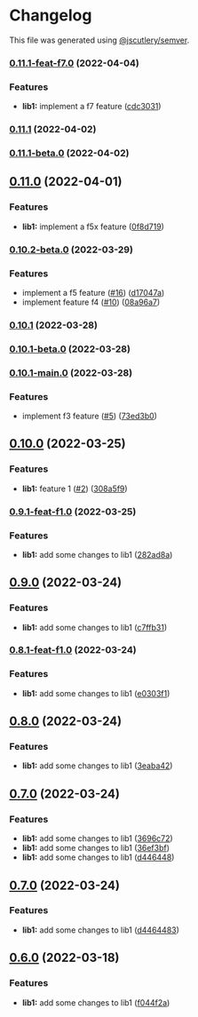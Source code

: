 # Changelog

This file was generated using [@jscutlery/semver](https://github.com/jscutlery/semver).

### [0.11.1-feat-f7.0](https://github.com/rostyk-begey/nx-sandbox/compare/lib1-0.11.0...lib1-0.11.1-feat-f7.0) (2022-04-04)


### Features

* **lib1:** implement a f7 feature ([cdc3031](https://github.com/rostyk-begey/nx-sandbox/commit/cdc3031f174adb395883befd95c1e2792126555d))

### [0.11.1](https://github.com/rostyk-begey/nx-sandbox/compare/lib1-0.11.0...lib1-0.11.1) (2022-04-02)

### [0.11.1-beta.0](https://github.com/rostyk-begey/nx-sandbox/compare/lib1-0.11.0...lib1-0.11.1-beta.0) (2022-04-02)

## [0.11.0](https://github.com/rostyk-begey/nx-sandbox/compare/lib1-0.10.2-beta.0...lib1-0.11.0) (2022-04-01)


### Features

* **lib1:** implement a f5x feature ([0f8d719](https://github.com/rostyk-begey/nx-sandbox/commit/0f8d719d7b2d6145885fbe61af3e9dbe239304ef))

### [0.10.2-beta.0](https://github.com/rostyk-begey/nx-sandbox/compare/lib1-0.10.1...lib1-0.10.2-beta.0) (2022-03-29)


### Features

* implement a f5 feature ([#16](https://github.com/rostyk-begey/nx-sandbox/issues/16)) ([d17047a](https://github.com/rostyk-begey/nx-sandbox/commit/d17047a8a443d3db14b54152e1158bfe69fb9e72))
* implement feature f4 ([#10](https://github.com/rostyk-begey/nx-sandbox/issues/10)) ([08a96a7](https://github.com/rostyk-begey/nx-sandbox/commit/08a96a7d5e0690a005a0a9846caf35f5b2dba2f7))

### [0.10.1](https://github.com/rostyk-begey/nx-sandbox/compare/lib1-0.10.1-beta.0...lib1-0.10.1) (2022-03-28)

### [0.10.1-beta.0](https://github.com/rostyk-begey/nx-sandbox/compare/lib1-0.10.1-main.0...lib1-0.10.1-beta.0) (2022-03-28)

### [0.10.1-main.0](https://github.com/rostyk-begey/nx-sandbox/compare/lib1-0.10.0...lib1-0.10.1-main.0) (2022-03-28)


### Features

* implement f3 feature ([#5](https://github.com/rostyk-begey/nx-sandbox/issues/5)) ([73ed3b0](https://github.com/rostyk-begey/nx-sandbox/commit/73ed3b0405db2e5baa77c4f90fb6f17f0de74677))

## [0.10.0](https://github.com/rostyk-begey/nx-sandbox/compare/lib1-0.9.0...lib1-0.10.0) (2022-03-25)


### Features

* **lib1:** feature 1 ([#2](https://github.com/rostyk-begey/nx-sandbox/issues/2)) ([308a5f9](https://github.com/rostyk-begey/nx-sandbox/commit/308a5f9a176144e018ba409b0e9c9a33c5947a35))

### [0.9.1-feat-f1.0](https://github.com/rostyk-begey/nx-sandbox/compare/lib1-0.9.0...lib1-0.9.1-feat-f1.0) (2022-03-25)


### Features

* **lib1:** add some changes to lib1 ([282ad8a](https://github.com/rostyk-begey/nx-sandbox/commit/282ad8a782bb9fb7761e2080c16c7623712d5a96))

## [0.9.0](https://github.com/rostyk-begey/nx-sandbox/compare/lib1-0.8.0...lib1-0.9.0) (2022-03-24)


### Features

* **lib1:** add some changes to lib1 ([c7ffb31](https://github.com/rostyk-begey/nx-sandbox/commit/c7ffb319e6215aaa2315d422b256bdce20d091bc))

### [0.8.1-feat-f1.0](https://github.com/rostyk-begey/nx-sandbox/compare/lib1-0.8.0...lib1-0.8.1-feat-f1.0) (2022-03-24)


### Features

* **lib1:** add some changes to lib1 ([e0303f1](https://github.com/rostyk-begey/nx-sandbox/commit/e0303f171c44c5e45028a254189dda5fbbe8e3c5))

## [0.8.0](https://github.com/rostyk-begey/nx-sandbox/compare/lib1-0.7.0...lib1-0.8.0) (2022-03-24)


### Features

* **lib1:** add some changes to lib1 ([3eaba42](https://github.com/rostyk-begey/nx-sandbox/commit/3eaba4238f3530dbbf1ca53d34f43b9a95e89407))

## [0.7.0](https://github.com/rostyk-begey/nx-sandbox/compare/lib1-0.6.0...lib1-0.7.0) (2022-03-24)


### Features

* **lib1:** add some changes to lib1 ([3696c72](https://github.com/rostyk-begey/nx-sandbox/commit/3696c7278971711f063f89fe5cf576fa32ceb025))
* **lib1:** add some changes to lib1 ([36ef3bf](https://github.com/rostyk-begey/nx-sandbox/commit/36ef3bf863a1b5b8cadb53266b1048d8128dc96e))
* **lib1:** add some changes to lib1 ([d446448](https://github.com/rostyk-begey/nx-sandbox/commit/d446448390c363c3ce17827c6fdacb512cb228ab))

## [0.7.0](https://github.com/rostyk-begey/nx-sandbox/compare/lib1-0.6.0...lib1-0.7.0) (2022-03-24)


### Features

* **lib1:** add some changes to lib1 ([d4464483](https://github.com/rostyk-begey/nx-sandbox/commit/d446448390c363c3ce17827c6fdacb512cb228ab))

## [0.6.0](https://github.com/rostyk-begey/nx-sandbox/compare/lib1-0.5.0...lib1-0.6.0) (2022-03-18)


### Features

* **lib1:** add some changes to lib1 ([f044f2a](https://github.com/rostyk-begey/nx-sandbox/commit/f044f2a501f5973616afbf0dec95051dc4e56b54))
